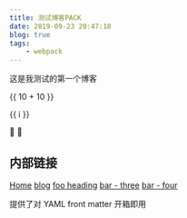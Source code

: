 ```yaml
---
title: 测试博客PACK
date: 2019-09-23 20:47:18
blog: true
tags:
    - webpack
---
```


这是我测试的第一个博客 

 {{ 10 + 10 }} 

<span v-for="i in 3">{{ i }} </span> 

:tada: :100:


## 内部链接

[Home](/) <!-- 跳转到根部的 README.md -->
[blog](/foo/) <!-- 跳转到 foo 文件夹的 index.html -->
[foo heading](./#heading) <!-- 跳转到 foo/index.html 的特定标题位置 -->
[bar - three](../bar/three.md) <!-- 具体文件可以使用 .md 结尾（推荐） -->
[bar - four](../bar/four.html) <!-- 也可以用 .html -->

提供了对 YAML front matter 开箱即用
